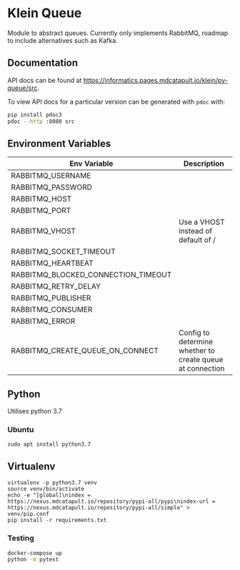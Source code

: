 # Klein Queue

Module to abstract queues. Currently only implements RabbitMQ, roadmap to include alternatives such as Kafka.

## Documentation

API docs can be found at https://informatics.pages.mdcatapult.io/klein/py-queue/src.

To view API docs for a particular version can be generated with `pdoc` with:
```bash
pip install pdoc3
pdoc --http :8080 src
```

## Environment Variables


| Env Variable                        | Description                                                    |
|-------------------------------------|-------------                                                |
| RABBITMQ_USERNAME                   |                                                             |
| RABBITMQ_PASSWORD                   |                                                             |
| RABBITMQ_HOST                       |                                                             |
| RABBITMQ_PORT                       |                                                             |
| RABBITMQ_VHOST                      | Use a VHOST instead of default of /                         |
| RABBITMQ_SOCKET_TIMEOUT             |                                                             |
| RABBITMQ_HEARTBEAT                  |                                                             |
| RABBITMQ_BLOCKED_CONNECTION_TIMEOUT |                                                             |
| RABBITMQ_RETRY_DELAY                |                                                             |
| RABBITMQ_PUBLISHER                  |                                                             |
| RABBITMQ_CONSUMER                   |                                                             |
| RABBITMQ_ERROR                      |                                                             |
| RABBITMQ_CREATE_QUEUE_ON_CONNECT    |Config to determine whether to create queue at connection    |


## Python

Utilises python 3.7

### Ubuntu

```
sudo apt install python3.7
```

## Virtualenv

```
virtualenv -p python3.7 venv
source venv/bin/activate
echo -e "[global]\nindex = https://nexus.mdcatapult.io/repository/pypi-all/pypi\nindex-url = https://nexus.mdcatapult.io/repository/pypi-all/simple" > venv/pip.conf
pip install -r requirements.txt
```

### Testing
```bash
docker-compose up
python -m pytest
```